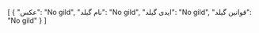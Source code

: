 [
  {
    "عکس": "No gild",
    "نام گیلد": "No gild",
    "ایدی گیلد": "No gild",
    "قوانین گیلد": "No gild"
  }
]
